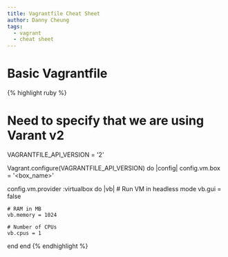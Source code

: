 ```yaml
---
title: Vagrantfile Cheat Sheet
author: Danny Cheung
tags:
  - vagrant
  - cheat sheet
---
```


# Basic Vagrantfile


{% highlight ruby %}
# Need to specify that we are using Varant v2
VAGRANTFILE_API_VERSION = '2'

Vagrant.configure(VAGRANTFILE_API_VERSION) do |config|
  config.vm.box = '<box_name>'

  config.vm.provider :virtualbox do |vb|
    # Run VM in headless mode
    vb.gui = false

    # RAM in MB
    vb.memory = 1024

    # Number of CPUs
    vb.cpus = 1
  end
end
{% endhighlight %}

